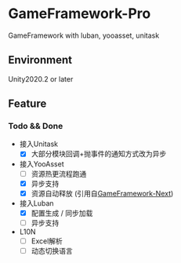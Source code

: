 # GameFramework-Pro
GameFramework with luban, yooasset, unitask

## Environment

Unity2020.2 or later

## Feature

### Todo && Done

- 接入Unitask
  - [x] 大部分模块回调+抛事件的通知方式改为异步
- 接入YooAsset
  - [ ] 资源热更流程跑通
  - [x] 异步支持
  - [x] 资源自动释放 (引用自[GameFramework-Next](https://github.com/ALEXTANGXIAO/GameFramework-Next))
- 接入Luban 
  - [x] 配置生成 / 同步加载
  - [ ] 异步支持
- L10N
  - [ ] Excel解析
  - [ ] 动态切换语言
